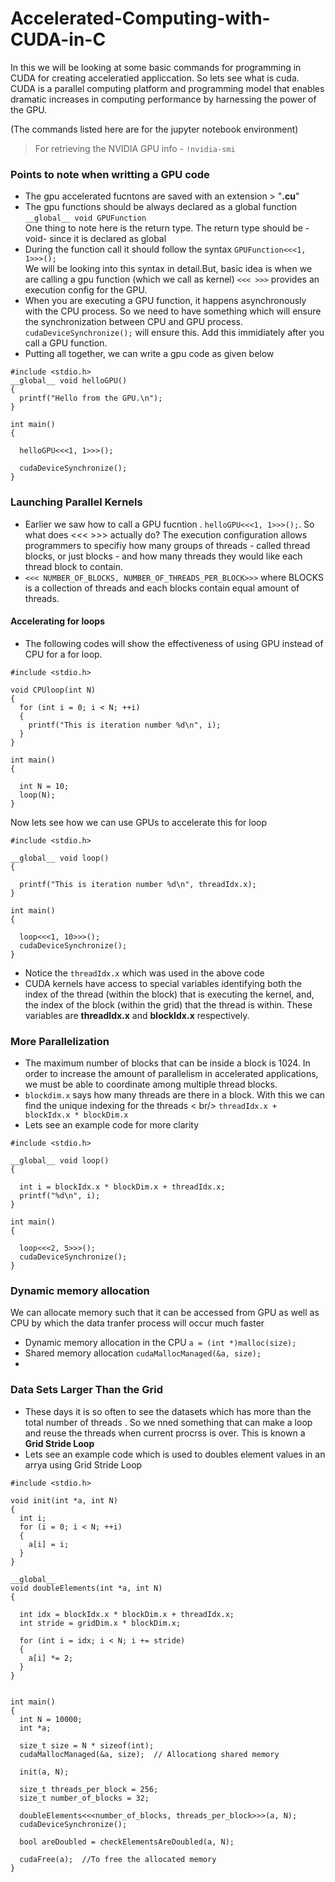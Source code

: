# Accelerated-Computing-with-CUDA-in-C
   In this we will be looking at some basic commands for programming in CUDA for creating acceleratied appliccation. So lets see what is cuda.
 CUDA is a parallel computing platform and programming model that enables dramatic increases in computing performance by harnessing the power of the GPU. 
 
 (The commands listed here are for the jupyter notebook environment)
> For retrieving the NVIDIA GPU info - `!nvidia-smi`
### Points to note when writting a GPU code
- The gpu accelerated fucntons are saved with an extension > "**.cu**"
- The gpu functions should be  always declared as a global function `__global__ void GPUFunction  `<br />One thing to note here is the return type. The return type should be -void- since it is declared as global
- During the function call it should follow the syntax `GPUFunction<<<1, 1>>>();` <br /> We will be looking into this syntax in detail.But, basic idea is when we are calling a gpu function (which we call as kernel) `<<< >>>` provides an execution config for the GPU.
- When you are executing a GPU function, it happens asynchronously with the CPU process. So we need to have something which will ensure the synchronization between CPU and GPU process. `cudaDeviceSynchronize();` will ensure this. Add this immidiately after you call a GPU function.
- Putting all together, we can write a gpu code as given below 
``` 
#include <stdio.h>
__global__ void helloGPU()
{
  printf("Hello from the GPU.\n");
}

int main()
{

  helloGPU<<<1, 1>>>();

  cudaDeviceSynchronize();
} 
```
### Launching Parallel Kernels
- Earlier we saw how to call a GPU fucntion . `helloGPU<<<1, 1>>>();`. So what does <<< >>> actually do? The execution configuration allows programmers to specifiy how many groups of threads - called thread blocks, or just blocks - and how many threads they would like each thread block to contain.
- `<<< NUMBER_OF_BLOCKS, NUMBER_OF_THREADS_PER_BLOCK>>>` where BLOCKS is a collection of threads and each blocks contain equal amount of threads.

#### Accelerating for loops
- The following codes will show the effectiveness of using GPU instead of CPU for a for loop.
```
#include <stdio.h>

void CPUloop(int N)
{
  for (int i = 0; i < N; ++i)
  {
    printf("This is iteration number %d\n", i);
  }
}

int main()
{

  int N = 10;
  loop(N);
}
```
Now lets see how we can use GPUs to accelerate this for loop

```
#include <stdio.h>

__global__ void loop()
{

  printf("This is iteration number %d\n", threadIdx.x);
}

int main()
{

  loop<<<1, 10>>>();
  cudaDeviceSynchronize();
}
```
- Notice the `threadIdx.x` which was used in the above code
- CUDA kernels have access to special variables identifying both the index of the thread (within the block) that is executing the kernel, and, the index of the block (within the grid) that the thread is within. These variables are **threadIdx.x** and **blockIdx.x** respectively.

### More Parallelization
- The maximum number of blocks that can be inside a block is 1024. In order to increase the amount of parallelism in accelerated applications, we must be able to coordinate among multiple thread blocks.
- `blockdim.x` says how many threads are there in a block. With this we can find the unique indexing for the threads < br/> `threadIdx.x + blockIdx.x * blockDim.x`
- Lets see an example code for more clarity
```
#include <stdio.h>

__global__ void loop()
{

  int i = blockIdx.x * blockDim.x + threadIdx.x;
  printf("%d\n", i);
}

int main()
{

  loop<<<2, 5>>>();
  cudaDeviceSynchronize();
}
```
### Dynamic memory allocation
We can allocate memory such that it can be accessed from GPU as well as CPU by which the data tranfer process will occur much faster
- Dynamic memory allocation in the CPU `a = (int *)malloc(size);`
- Shared memory allocation `cudaMallocManaged(&a, size);`
- 
### Data Sets Larger Than the Grid
- These days it is so often to see the datasets which has more than the total number of threads . So we nned something that can make a loop and reuse the threads when current procrss is over. This is known a **Grid Stride Loop**
- Lets see an example code which is used to doubles element values in an arrya using Grid Stride Loop 
```
#include <stdio.h>

void init(int *a, int N)
{
  int i;
  for (i = 0; i < N; ++i)
  {
    a[i] = i;
  }
}

__global__
void doubleElements(int *a, int N)
{

  int idx = blockIdx.x * blockDim.x + threadIdx.x;
  int stride = gridDim.x * blockDim.x;

  for (int i = idx; i < N; i += stride)
  {
    a[i] *= 2;
  }
}


int main()
{
  int N = 10000;
  int *a;

  size_t size = N * sizeof(int);
  cudaMallocManaged(&a, size);  // Allocationg shared memory

  init(a, N);

  size_t threads_per_block = 256;
  size_t number_of_blocks = 32;

  doubleElements<<<number_of_blocks, threads_per_block>>>(a, N);
  cudaDeviceSynchronize();

  bool areDoubled = checkElementsAreDoubled(a, N);

  cudaFree(a);  //To free the allocated memory
}
```










